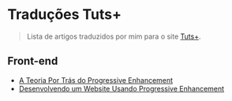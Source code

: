 # Traduções Tuts+
> Lista de artigos traduzidos por mim para o site [Tuts+](http://tutsplus.com/).
  
  
## Front-end
- [A Teoria Por Trás do Progressive Enhancement](https://code.tutsplus.com/pt/articles/the-theory-behind-progressive-enhancement--cms-22235)
- [Desenvolvendo um Website Usando Progressive Enhancement](http://code.tutsplus.com/pt/articles/building-a-website-with-progressive-enhancement--cms-22236)
